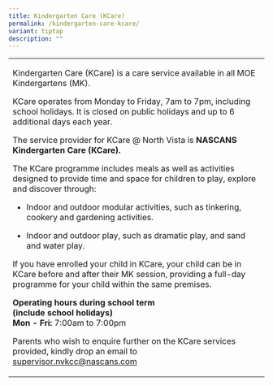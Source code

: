 ```yaml
---
title: Kindergarten Care (KCare)
permalink: /kindergarten-care-kcare/
variant: tiptap
description: ""
---
```

<table style="minWidth: 25px">
<colgroup>
<col>
</colgroup>
<tbody>
<tr>
<td rowspan="1" colspan="1">
<p>Kindergarten Care (KCare) is a care service available in all MOE Kindergartens
(MK).&nbsp;</p>
<p></p>
<p>KCare operates from Monday to Friday, 7am to 7pm, including school holidays.
It is closed on public holidays and up to 6 additional days each year.</p>
<p></p>
<p>The service provider for KCare @ North Vista is <strong>NASCANS Kindergarten Care (KCare).</strong>
</p>
<p></p>
<p>The KCare programme includes meals as well as activities designed to provide
time and space for children to play, explore and discover through:</p>
<p></p>
<ul>
<li>
<p>Indoor and outdoor modular activities, such as tinkering, cookery and
gardening activities.</p>
</li>
<li>
<p>Indoor and outdoor play, such as dramatic play, and sand and water play.</p>
<p></p>
</li>
</ul>
<p>If you have enrolled your child in KCare, your child can be in KCare before
and after their MK session, providing a full-day programme for your child
within the same premises.</p>
<p></p>
<p><strong>Operating hours during school term </strong>
<br><strong>(include school holidays)</strong>
<br><strong>Mon - Fri:</strong> 7:00am to 7:00pm</p>
<p></p>
<p>Parents who wish to enquire further on the KCare services provided, kindly
drop an email to <a href="mailto:supervisor.nvkcc@nascans.com" rel="noopener noreferrer nofollow" target="_blank">supervisor.nvkcc@nascans.com</a>
</p>
</td>
</tr>
</tbody>
</table>
<p></p>